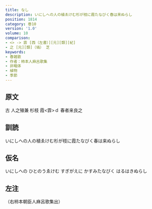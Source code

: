 ```yaml
---
title: なし
description: いにしへの人の植ゑけむ杉が枝に霞たなびく春は来ぬらし
position: 1814
category: 巻10
version: '1.0'
volume: 10
comparison:
- <> -> 霏 [西（左書）][元][類][紀]
- 之 [元][類]（塙） 芝
keywords:
- 春雑歌
- 作者：柿本人麻呂歌集
- 非略体
- 植物
- 季節
---
```


## 原文

古 人之殖兼 杉枝 霞<霏>ｄ 春者来良之

## 訓読

いにしへの人の植ゑけむ杉が枝に霞たなびく春は来ぬらし

## 仮名

いにしへの ひとのうゑけむ すぎがえに かすみたなびく はるはきぬらし

## 左注

（右柿本朝臣人麻呂歌集出）
